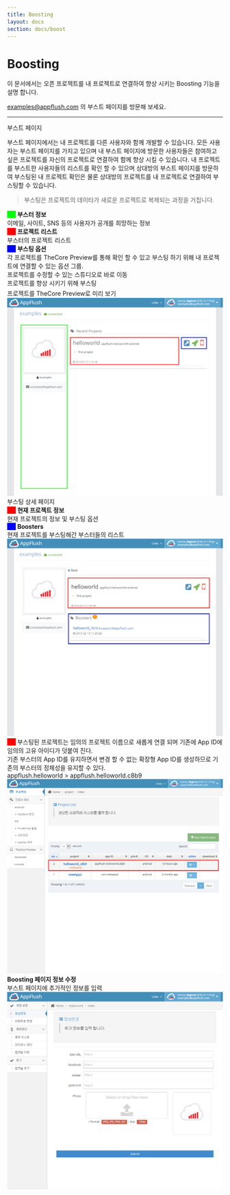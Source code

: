 ```yaml
---
title: Boosting
layout: docs
section: docs/boost
---
```


Boosting
===================

이 문서에서는 오픈 프로젝트를 내 프로젝트로 연결하여 향상 시키는 Boosting 기능을 설명 합니다.

<a href="http://appflush.com/user/examples@appflush.com">examples@appflush.com</a> 의 부스트 페이지를 방문해 보세요.

<hr/>
<div class="space33"></div>

<div class="title row">
	부스트 페이지
</div>

부스트 페이지에서는 내 프로젝트를 다른 사용자와 함께 개발할 수 있습니다. 모든 사용자는 부스트 페이지를 가지고 있으며 내 부스트 페이지에 방문한 사용자들은 참여하고 싶은 프로젝트를 자신의 프로젝트로 연결하여 함께 향상 시킬 수 있습니다. 내 프로젝트를 부스트한 사용자들의 리스트를 확인 할 수 있으며 상대방의 부스트 페이지를 방문하여 부스팅된 내 프로젝트 확인은 물론 상대방의 프로젝트를 내 프로젝트로 연결하여 부스팅할 수 있습니다.

> 부스팅은 프로젝트의 데이타가 새로운 프로젝트로 복제되는 과정을 거칩니다.

<div class="space11"></div>
<div class="explain row">
	<div class="detail col-xs-12 col-md-6">
		<span style="background-color:#00FF00;">&nbsp;&nbsp;&nbsp;&nbsp;&nbsp;</span>
		<strong>부스터 정보</strong><br>
		이메일, 사이트, SNS 등의 사용자가 공개를 희망하는 정보
		<div class="space11"></div>
		<span style="background-color:#FE0101;">&nbsp;&nbsp;&nbsp;&nbsp;&nbsp;</span>
		<strong>프로젝트 리스트</strong><br>
		부스터의 프로젝트 리스트
		<div class="space11"></div>
		<span style="background-color:#0101FF;">&nbsp;&nbsp;&nbsp;&nbsp;&nbsp;</span>
		<strong>부스팅 옵션</strong><br>
		각 프로젝트를 TheCore Preview를 통해 확인 할 수 있고 부스팅 하기 위해 내 프로젝트에 연결할 수 있는 옵션 그룹.
		<div class="space11"></div>
		<i class="fa fa-external-link-square" style="color:blue;"></i>
		프로젝트를 수정할 수 있는 스튜디오로 바로 이동<br/>
		<i class="fa fa-rocket" style="color:green;"></i>
		프로젝트를 향상 시키기 위해 부스팅<br/>
		<i class="fa fa-mobile" style="color:red;font-size:1.5em"></i>
		프로젝트를 TheCore Preview로 미리 보기
	</div>
	<div class="movie col-xs-12 col-md-6">
		<a class="thumbnail" href="/docs/images/boost_1.png" data-lightbox="boost_1" data-title="">
			<img src="/docs/images/boost_1.png" alt=""/>
		</a>
	</div>
</div>

<div class="space33"></div>

<div class="title row">
	부스팅 상세 페이지
</div>
<div class="explain row">
	<div class="detail col-xs-12 col-md-6">
		<span style="background-color:#FE0101;">&nbsp;&nbsp;&nbsp;&nbsp;&nbsp;</span>
		<strong>현재 프로젝트 정보</strong><br>
		현재 프로젝트의 정보 및 부스팅 옵션
		<div class="space11"></div>
		<span style="background-color:#0101FF;">&nbsp;&nbsp;&nbsp;&nbsp;&nbsp;</span>
		<strong>Boosters</strong><br>
		현재 프로젝트를 부스팅해간 부스터들의 리스트
		<div class="space11"></div>
	</div>
	<div class="movie col-xs-12 col-md-6">
		<a class="thumbnail" href="/docs/images/boost_2.png" data-lightbox="boost_2" data-title="">
			<img src="/docs/images/boost_2.png" alt=""/>
		</a>
	</div>
</div>

<div class="space11"></div>
<div class="explain row">
	<div class="detail col-xs-12 col-md-6">
		<span style="background-color:#FE0101;">&nbsp;&nbsp;&nbsp;&nbsp;&nbsp;</span>
		부스팅된 프로젝트는 임의의 프로젝트 이름으로 새롭게 연결 되며 기존에 App ID에 임의의 고유 아이디가 덧붙여 진다.
		<div class="space11"></div>
		기존 부스터의 App ID를 유지하면서 변경 할 수 없는 확장형 App ID를 생성하므로 기존의 부스터의 정체성을 유지할 수 있다.<br/>
		appflush.helloworld > appflush.helloworld.c8b9
	</div>
	<div class="movie col-xs-12 col-md-6">
		<a class="thumbnail" href="/docs/images/boost_3.png" data-lightbox="boost_3" data-title="">
			<img src="/docs/images/boost_3.png" alt=""/>
		</a>
	</div>
</div>

<div class="space11"></div>
<div class="explain row">
	<div class="detail col-xs-12 col-md-6">
		<strong>Boosting 페이지 정보 수정</strong><br/>
		<div class="space11"></div>
		부스트 페이지에 추가적인 정보를 입력
	</div>
	<div class="movie col-xs-12 col-md-6">
		<a class="thumbnail" href="/docs/images/boost_4.png" data-lightbox="boost_4" data-title="">
			<img src="/docs/images/boost_4.png" alt=""/>
		</a>
	</div>
</div>